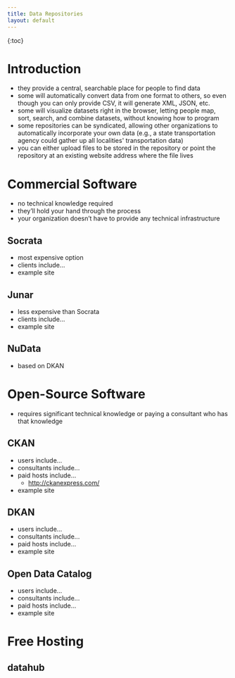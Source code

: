 ```yaml
---
title: Data Repositories
layout: default
---
```


{:toc}


# Introduction

* they provide a central, searchable place for people to find data
* some will automatically convert data from one format to others, so even though you can only provide CSV, it will generate XML, JSON, etc.
* some will visualize datasets right in the browser, letting people map, sort, search, and combine datasets, without knowing how to program
* some repositories can be syndicated, allowing other organizations to automatically incorporate your own data (e.g., a state transportation agency could gather up all localities' transportation data)
* you can either upload files to be stored in the repository or point the repository at an existing website address where the file lives

# Commercial Software

* no technical knowledge required
* they’ll hold your hand through the process
* your organization doesn’t have to provide any technical infrastructure

## Socrata

* most expensive option
* clients include...
* example site

## Junar

* less expensive than Socrata
* clients include...
* example site

## NuData

* based on DKAN


# Open-Source Software

* requires significant technical knowledge or paying a consultant who has that knowledge

## CKAN

* users include...
* consultants include...
* paid hosts include...
  * http://ckanexpress.com/
* example site

## DKAN

* users include...
* consultants include...
* paid hosts include...
* example site

## Open Data Catalog

* users include...
* consultants include...
* paid hosts include...
* example site

# Free Hosting

## datahub
